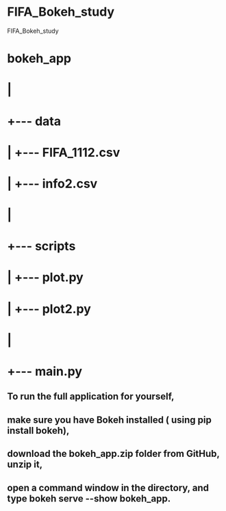 # FIFA_Bokeh_study
FIFA_Bokeh_study

# bokeh_app
# |
# +--- data
# |   +--- FIFA_1112.csv
# |   +--- info2.csv
# |
# +--- scripts
# |   +--- plot.py
# |   +--- plot2.py
# |
# +--- main.py


## To run the full application for yourself, 
## make sure you have Bokeh installed ( using pip install bokeh), 
## download the bokeh_app.zip folder from GitHub, unzip it, 
## open a command window in the directory, and type bokeh serve --show bokeh_app. 
